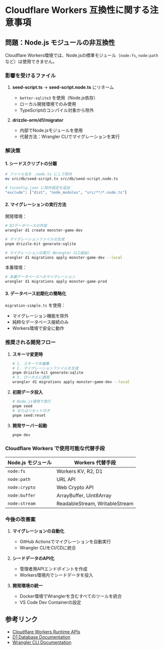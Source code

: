 # Cloudflare Workers 互換性に関する注意事項

## 問題：Node.js モジュールの非互換性

Cloudflare Workers環境では、Node.jsの標準モジュール（`node:fs`, `node:path`など）は使用できません。

### 影響を受けるファイル

1. **seed-script.ts** → **seed-script.node.ts** にリネーム
   - `better-sqlite3` を使用（Node.js依存）
   - ローカル開発環境でのみ使用
   - TypeScriptのコンパイル対象から除外

2. **drizzle-orm/d1/migrator**
   - 内部でNode.jsモジュールを使用
   - 代替方法：Wrangler CLIでマイグレーションを実行

### 解決策

#### 1. シードスクリプトの分離
```bash
# ファイル名を .node.ts にして除外
mv src/db/seed-script.ts src/db/seed-script.node.ts

# tsconfig.json に除外設定を追加
"exclude": ["dist", "node_modules", "src/**/*.node.ts"]
```

#### 2. マイグレーションの実行方法

開発環境：
```bash
# D1データベースの作成
wrangler d1 create monster-game-dev

# マイグレーションファイルの生成
pnpm drizzle-kit generate:sqlite

# マイグレーションの実行（Wrangler CLI経由）
wrangler d1 migrations apply monster-game-dev --local
```

本番環境：
```bash
# 本番データベースへのマイグレーション
wrangler d1 migrations apply monster-game-prod
```

#### 3. データベース初期化の簡略化

`migration-simple.ts` を使用：
- マイグレーション機能を除外
- 純粋なデータベース接続のみ
- Workers環境で安全に動作

### 推奨される開発フロー

1. **スキーマ変更時**
   ```bash
   # 1. スキーマを編集
   # 2. マイグレーションファイルを生成
   pnpm drizzle-kit generate:sqlite
   # 3. ローカルに適用
   wrangler d1 migrations apply monster-game-dev --local
   ```

2. **初期データ投入**
   ```bash
   # Node.js環境で実行
   pnpm seed
   # またはリセット付き
   pnpm seed:reset
   ```

3. **開発サーバー起動**
   ```bash
   pnpm dev
   ```

### Cloudflare Workers で使用可能な代替手段

| Node.js モジュール | Workers 代替手段 |
|------------------|----------------|
| `node:fs` | Workers KV, R2, D1 |
| `node:path` | URL API |
| `node:crypto` | Web Crypto API |
| `node:buffer` | ArrayBuffer, Uint8Array |
| `node:stream` | ReadableStream, WritableStream |

### 今後の改善案

1. **マイグレーションの自動化**
   - GitHub Actionsでマイグレーションを自動実行
   - Wrangler CLIをCI/CDに統合

2. **シードデータのAPI化**
   - 管理者用APIエンドポイントを作成
   - Workers環境内でシードデータを投入

3. **開発環境の統一**
   - Docker環境でWranglerを含むすべてのツールを統合
   - VS Code Dev Containerの設定

## 参考リンク

- [Cloudflare Workers Runtime APIs](https://developers.cloudflare.com/workers/runtime-apis/)
- [D1 Database Documentation](https://developers.cloudflare.com/d1/)
- [Wrangler CLI Documentation](https://developers.cloudflare.com/workers/wrangler/)